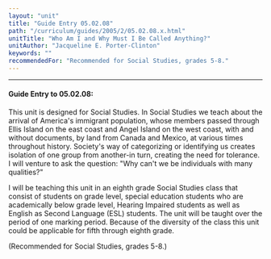 ```yaml
---
layout: "unit"
title: "Guide Entry 05.02.08"
path: "/curriculum/guides/2005/2/05.02.08.x.html"
unitTitle: "Who Am I and Why Must I Be Called Anything?"
unitAuthor: "Jacqueline E. Porter-Clinton"
keywords: ""
recommendedFor: "Recommended for Social Studies, grades 5-8."
---
```

<body>
<hr/>
<h4>
Guide Entry to 05.02.08:
</h4>
<p>
This unit is designed for Social Studies.  In Social Studies we teach about the arrival of America's immigrant population, whose members passed through Ellis Island on the east coast and Angel Island on the west coast, with and without documents, by land from Canada and Mexico, at various times throughout history.  Society's way of categorizing or identifying us creates isolation of one group from another-in turn, creating the need for tolerance.  I will venture to ask the question: "Why can't we be individuals with many qualities?"
</p>
<p>
I will be teaching this unit in an eighth grade Social Studies class that consist of students on grade level, special education students who are academically below grade level, Hearing Impaired students as well as English as Second Language (ESL) students. The unit will be taught over the period of one marking period. Because of the diversity of the class this unit could be applicable for fifth through eighth grade.
</p>
<p>
(Recommended for Social Studies, grades 5-8.)
</p>
</body>
